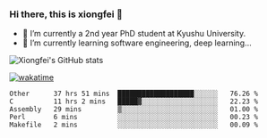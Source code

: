 ### Hi there, this is xiongfei 👋


- 🔭 I’m currently a 2nd year PhD student at Kyushu University.
- 🌱 I’m currently learning software engineering, deep learning...

<!--
**Toma62299781/Toma62299781** is a ✨ _special_ ✨ repository because its `README.md` (this file) appears on your GitHub profile.
Here are some ideas to get you started:
-->

![Xiongfei's GitHub stats](https://github-readme-stats.vercel.app/api?username=Toma62299781)


[![wakatime](https://wakatime.com/badge/user/9e8d5516-d162-43e7-9563-87295d455a71.svg)](https://wakatime.com/@9e8d5516-d162-43e7-9563-87295d455a71)

<!--START_SECTION:waka-->
```text
Other      37 hrs 51 mins  ███████████████████░░░░░░   76.26 % 
C          11 hrs 2 mins   █████▓░░░░░░░░░░░░░░░░░░░   22.23 % 
Assembly   29 mins         ▒░░░░░░░░░░░░░░░░░░░░░░░░   01.00 % 
Perl       6 mins          ░░░░░░░░░░░░░░░░░░░░░░░░░   00.23 % 
Makefile   2 mins          ░░░░░░░░░░░░░░░░░░░░░░░░░   00.09 % 
```
<!--END_SECTION:waka-->

